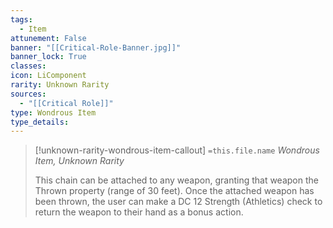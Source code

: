 ```yaml
---
tags:
  - Item
attunement: False
banner: "[[Critical-Role-Banner.jpg]]"
banner_lock: True
classes:
icon: LiComponent
rarity: Unknown Rarity
sources:
  - "[[Critical Role]]"
type: Wondrous Item
type_details: 
---
```

>[!unknown-rarity-wondrous-item-callout] `=this.file.name`
>*Wondrous Item, Unknown Rarity*
>
>This chain can be attached to any weapon, granting that weapon the Thrown property (range of 30 feet). Once the attached weapon has been thrown, the user can make a DC 12 Strength (Athletics) check to return the weapon to their hand as a bonus action.
>
>
